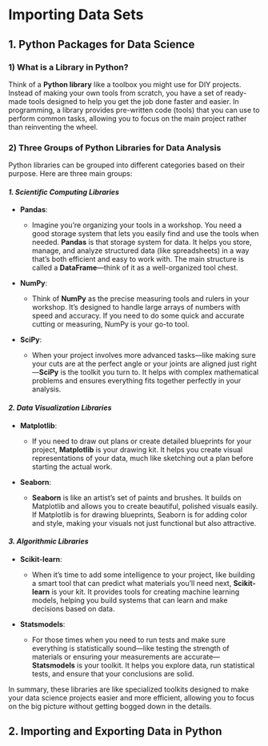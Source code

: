 # Importing Data Sets

## 1. Python Packages for Data Science

### 1) What is a Library in Python?

Think of a **Python library** like a toolbox you might use for DIY projects. Instead of making your own tools from scratch, you have a set of ready-made tools designed to help you get the job done faster and easier. In programming, a library provides pre-written code (tools) that you can use to perform common tasks, allowing you to focus on the main project rather than reinventing the wheel.

### 2) Three Groups of Python Libraries for Data Analysis

Python libraries can be grouped into different categories based on their purpose. Here are three main groups:

#### *1. Scientific Computing Libraries*

- **Pandas**: 
  - Imagine you’re organizing your tools in a workshop. You need a good storage system that lets you easily find and use the tools when needed. **Pandas** is that storage system for data. It helps you store, manage, and analyze structured data (like spreadsheets) in a way that’s both efficient and easy to work with. The main structure is called a **DataFrame**—think of it as a well-organized tool chest.
  
- **NumPy**:
  - Think of **NumPy** as the precise measuring tools and rulers in your workshop. It’s designed to handle large arrays of numbers with speed and accuracy. If you need to do some quick and accurate cutting or measuring, NumPy is your go-to tool.

- **SciPy**:
  - When your project involves more advanced tasks—like making sure your cuts are at the perfect angle or your joints are aligned just right—**SciPy** is the toolkit you turn to. It helps with complex mathematical problems and ensures everything fits together perfectly in your analysis.

#### *2. Data Visualization Libraries*

- **Matplotlib**:
  - If you need to draw out plans or create detailed blueprints for your project, **Matplotlib** is your drawing kit. It helps you create visual representations of your data, much like sketching out a plan before starting the actual work.

- **Seaborn**:
  - **Seaborn** is like an artist’s set of paints and brushes. It builds on Matplotlib and allows you to create beautiful, polished visuals easily. If Matplotlib is for drawing blueprints, Seaborn is for adding color and style, making your visuals not just functional but also attractive.

#### *3. Algorithmic Libraries*

- **Scikit-learn**:
  - When it’s time to add some intelligence to your project, like building a smart tool that can predict what materials you’ll need next, **Scikit-learn** is your kit. It provides tools for creating machine learning models, helping you build systems that can learn and make decisions based on data.

- **Statsmodels**:
  - For those times when you need to run tests and make sure everything is statistically sound—like testing the strength of materials or ensuring your measurements are accurate—**Statsmodels** is your toolkit. It helps you explore data, run statistical tests, and ensure that your conclusions are solid.

In summary, these libraries are like specialized toolkits designed to make your data science projects easier and more efficient, allowing you to focus on the big picture without getting bogged down in the details.

## 2. Importing and Exporting Data in Python

